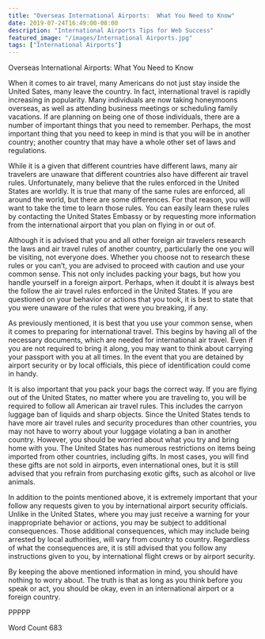 ```yaml
---
title: "Overseas International Airports:  What You Need to Know"
date: 2019-07-24T16:49:00-08:00
description: "International Airports Tips for Web Success"
featured_image: "/images/International Airports.jpg"
tags: ["International Airports"]
---
```


Overseas International Airports:  What You Need to Know

When it comes to air travel, many Americans do not just stay inside the United Sates, many leave the country. In fact, international travel is rapidly increasing in popularity.  Many individuals are now taking honeymoons overseas, as well as attending business meetings or scheduling family vacations.  If are planning on being one of those individuals, there are a number of important things that you need to remember. Perhaps, the most important thing that you need to keep in mind is that you will be in another country; another country that may have a whole other set of laws and regulations.

While it is a given that different countries have different laws, many air travelers are unaware that different countries also have different air travel rules.  Unfortunately, many believe that the rules enforced in the United States are worldly.  It is true that many of the same rules are enforced, all around the world, but there are some differences.  For that reason, you will want to take the time to learn those rules. You can easily learn these rules by contacting the United States Embassy or by requesting more information from the international airport that you plan on flying in or out of.

Although it is advised that you and all other foreign air travelers research the laws and air travel rules of another country, particularly the one you will be visiting, not everyone does.  Whether you choose not to research these rules or you can’t, you are advised to proceed with caution and use your common sense.  This not only includes packing your bags, but how you handle yourself in a foreign airport. Perhaps, when it doubt it is always best the follow the air travel rules enforced in the United States.  If you are questioned on your behavior or actions that you took, it is best to state that you were unaware of the rules that were you breaking, if any.

As previously mentioned, it is best that you use your common sense, when it comes to preparing for international travel. This begins by having all of the necessary documents, which are needed for international air travel.  Even if you are not required to bring it along, you may want to think about carrying your passport with you at all times. In the event that you are detained by airport security or by local officials, this piece of identification could come in handy.  

It is also important that you pack your bags the correct way. If you are flying out of the United States, no matter where you are traveling to, you will be required to follow all American air travel rules. This includes the carryon luggage ban of liquids and sharp objects.  Since the United States tends to have more air travel rules and security procedures than other countries, you may not have to worry about your luggage violating a ban in another country. However, you should be worried about what you try and bring home with you. The United States has numerous restrictions on items being imported from other countries, including gifts.  In most cases, you will find these gifts are not sold in airports, even international ones, but it is still advised that you refrain from purchasing exotic gifts, such as alcohol or live animals.  

In addition to the points mentioned above, it is extremely important that your follow any requests given to you by international airport security officials.  Unlike in the United States, where you may just receive a warning for your inappropriate behavior or actions, you may be subject to additional consequences. Those additional consequences, which may include being arrested by local authorities, will vary from country to country.  Regardless of what the consequences are, it is still advised that you follow any instructions given to you, by international flight crews or by airport security.

By keeping the above mentioned information in mind, you should have nothing to worry about.  The truth is that as long as you think before you speak or act, you should be okay, even in an international airport or a foreign country. 

PPPPP

Word Count 683

